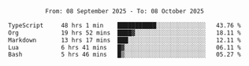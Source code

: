 <div align="center">
<p style="text-align: center;">
<!--START_SECTION:waka-->

```txt
From: 08 September 2025 - To: 08 October 2025

TypeScript     48 hrs 1 min    ███████████░░░░░░░░░░░░░░   43.76 %
Org            19 hrs 52 mins  ████▓░░░░░░░░░░░░░░░░░░░░   18.11 %
Markdown       13 hrs 17 mins  ███░░░░░░░░░░░░░░░░░░░░░░   12.11 %
Lua            6 hrs 41 mins   █▓░░░░░░░░░░░░░░░░░░░░░░░   06.11 %
Bash           5 hrs 46 mins   █▒░░░░░░░░░░░░░░░░░░░░░░░   05.27 %
```

<!--END_SECTION:waka-->
</p>
</div>
